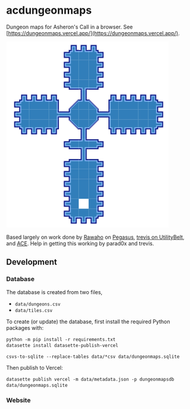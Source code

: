 # acdungeonmaps

Dungeon maps for Asheron's Call in a browser. See [https://dungeonmaps.vercel.app/](https://dungeonmaps.vercel.app/).

![example dungeom map of marketplace](./docs/images/example_map.png)

Based largely on work done by [Rawaho](https://github.com/Rawaho/) on [Pegasus](https://github.com/Rawaho/Pegasus/), [trevis on UtilityBelt](https://gitlab.com/utilitybelt/utilitybelt.gitlab.io/), and [ACE](https://acemulator.github.io/). Help in getting this working by parad0x and trevis.

## Development

### Database

The database is created from two files,

- `data/dungeons.csv`
- `data/tiles.csv`

To create (or update) the database, first install the required Python packages with:

```
python -m pip install -r requirements.txt
datasette install datasette-publish-vercel
```

```
csvs-to-sqlite --replace-tables data/*csv data/dungeonmaps.sqlite
```

Then publish to Vercel:

```
datasette publish vercel -m data/metadata.json -p dungeonmapsdb data/dungeonmaps.sqlite
```

### Website
